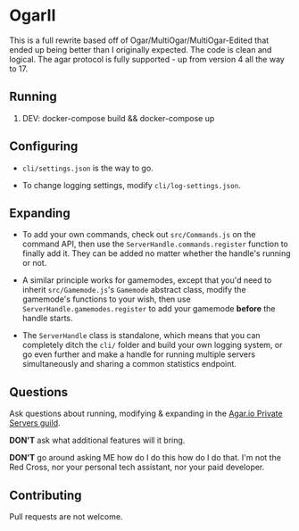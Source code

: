# OgarII

This is a full rewrite based off of Ogar/MultiOgar/MultiOgar-Edited that ended up being better than I originally expected. The code is clean and logical. The agar protocol is fully supported - up from version 4 all the way to 17.

## Running

1. DEV: docker-compose build && docker-compose up

## Configuring

- `cli/settings.json` is the way to go.

- To change logging settings, modify `cli/log-settings.json`.

## Expanding

- To add your own commands, check out `src/Commands.js` on the command API, then use the `ServerHandle.commands.register` function to finally add it. They can be added no matter whether the handle's running or not.

- A similar principle works for gamemodes, except that you'd need to inherit `src/Gamemode.js`'s `Gamemode` abstract class, modify the gamemode's functions to your wish, then use `ServerHandle.gamemodes.register` to add your gamemode **before** the handle starts.

- The `ServerHandle` class is standalone, which means that you can completely ditch the `cli/` folder and build your own logging system, or go even further and make a handle for running multiple servers simultaneously and sharing a common statistics endpoint.

## Questions

Ask questions about running, modifying & expanding in the [Agar.io Private Servers guild](https://discord.gg/27v68Sb).

**DON'T** ask what additional features will it bring.

**DON'T** go around asking ME how do I do this how do I do that. I'm not the Red Cross, nor your personal tech assistant, nor your paid developer.

## Contributing

Pull requests are not welcome.
